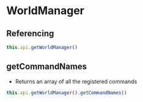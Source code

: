# WorldManager

## Referencing
```ts
this.api.getWorldManager()
```

## getCommandNames
- Returns an array of all the registered commands
```ts
this.api.getWorldManager().getCommandNames()
```